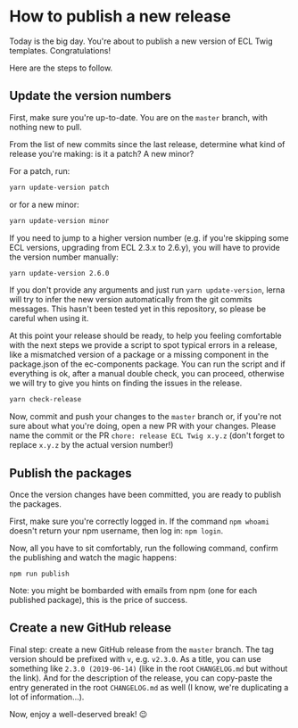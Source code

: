 # How to publish a new release

Today is the big day. You're about to publish a new version of ECL Twig templates. Congratulations!

Here are the steps to follow.

## Update the version numbers

First, make sure you're up-to-date. You are on the `master` branch, with nothing new to pull.

From the list of new commits since the last release, determine what kind of release you're making: is it a patch? A new minor?

For a patch, run:

```sh
yarn update-version patch
```

or for a new minor:

```sh
yarn update-version minor
```

If you need to jump to a higher version number (e.g. if you're skipping some ECL versions, upgrading from ECL 2.3.x to 2.6.y), you will have to provide the version number manually:

```sh
yarn update-version 2.6.0
```

If you don't provide any arguments and just run `yarn update-version`, lerna will try to infer the new version automatically from the git commits messages. This hasn't been tested yet in this repository, so please be careful when using it.

At this point your release should be ready, to help you feeling comfortable with the next steps we provide a script to spot typical errors in a release, like a mismatched version of a package or a missing component in the package.json of the ec-components package. You can run the script and if everything is ok, after a manual double check, you can proceed, otherwise we will try to give you hints on finding the issues in the release.

```sh
yarn check-release
```

Now, commit and push your changes to the `master` branch or, if you're not sure about what you're doing, open a new PR with your changes. Please name the commit or the PR `chore: release ECL Twig x.y.z` (don't forget to replace `x.y.z` by the actual version number!)

## Publish the packages

Once the version changes have been committed, you are ready to publish the packages.

First, make sure you're correctly logged in. If the command `npm whoami` doesn't return your npm username, then log in: `npm login`.

Now, all you have to sit comfortably, run the following command, confirm the publishing and watch the magic happens:

```
npm run publish
```

Note: you might be bombarded with emails from npm (one for each published package), this is the price of success.

## Create a new GitHub release

Final step: create a new GitHub release from the `master` branch. The tag version should be prefixed with `v`, e.g. `v2.3.0`. As a title, you can use something like `2.3.0 (2019-06-14)` (like in the root `CHANGELOG.md` but without the link). And for the description of the release, you can copy-paste the entry generated in the root `CHANGELOG.md` as well (I know, we're duplicating a lot of information...).

Now, enjoy a well-deserved break! :wink:
